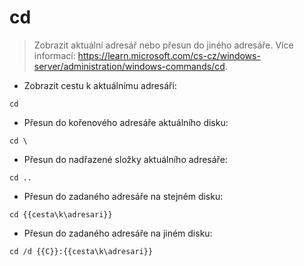 # cd

> Zobrazit aktuální adresář nebo přesun do jiného adresáře.
> Více informací: <https://learn.microsoft.com/cs-cz/windows-server/administration/windows-commands/cd>.

- Zobrazit cestu k aktuálnímu adresáři:

`cd`

- Přesun do kořenového adresáře aktuálního disku:

`cd \`

- Přesun do nadřazené složky aktuálního adresáře:

`cd ..`

- Přesun do zadaného adresáře na stejném disku:

`cd {{cesta\k\adresari}}`

- Přesun do zadaného adresáře na jiném disku:

`cd /d {{C}}:{{cesta\k\adresari}}`
